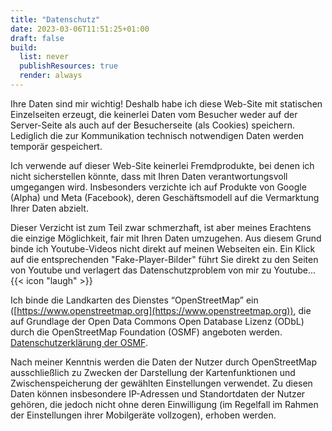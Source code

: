 ```yaml
---
title: "Datenschutz"
date: 2023-03-06T11:51:25+01:00
draft: false
build:
  list: never
  publishResources: true
  render: always
---
```


Ihre Daten sind mir wichtig! Deshalb habe ich diese Web-Site mit statischen Einzelseiten erzeugt, die keinerlei Daten vom Besucher weder auf der Server-Seite als auch auf der Besucherseite (als Cookies) speichern. Lediglich die zur Kommunikation technisch notwendigen Daten werden temporär gespeichert.

Ich verwende auf dieser Web-Site keinerlei Fremdprodukte, bei denen ich nicht sicherstellen könnte, dass mit Ihren Daten verantwortungsvoll umgegangen wird. Insbesonders verzichte ich auf Produkte von Google (Alpha) und Meta (Facebook), deren Geschäftsmodell auf die Vermarktung Ihrer Daten abzielt.

Dieser Verzicht ist zum Teil zwar schmerzhaft, ist aber meines Erachtens die einzige Möglichkeit, fair mit Ihren Daten umzugehen. Aus diesem Grund binde ich Youtube-Videos nicht direkt auf meinen Webseiten ein. Ein Klick auf die entsprechenden "Fake-Player-Bilder" führt Sie direkt zu den Seiten von Youtube und verlagert das Datenschutzproblem von mir zu Youtube...  {{< icon "laugh" >}}

Ich binde die Landkarten des Dienstes “OpenStreetMap” ein ([https://www.openstreetmap.org](https://www.openstreetmap.org)), die auf Grundlage der Open Data Commons Open Database Lizenz (ODbL) durch die OpenStreetMap Foundation (OSMF) angeboten werden. [Datenschutzerklärung der OSMF](https://wiki.osmfoundation.org/wiki/Privacy_Policy).

Nach meiner Kenntnis werden die Daten der Nutzer durch OpenStreetMap ausschließlich zu Zwecken der Darstellung der Kartenfunktionen und Zwischenspeicherung der gewählten Einstellungen verwendet. Zu diesen Daten können insbesondere IP-Adressen und Standortdaten der Nutzer gehören, die jedoch nicht ohne deren Einwilligung (im Regelfall im Rahmen der Einstellungen ihrer Mobilgeräte vollzogen), erhoben werden.
